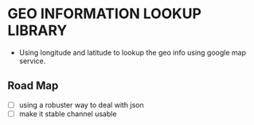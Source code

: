 # GEO INFORMATION LOOKUP LIBRARY

* Using longitude and latitude to lookup the geo info using google map service.

## Road Map
* [ ] using a robuster way to deal with json
* [ ] make it stable channel usable

